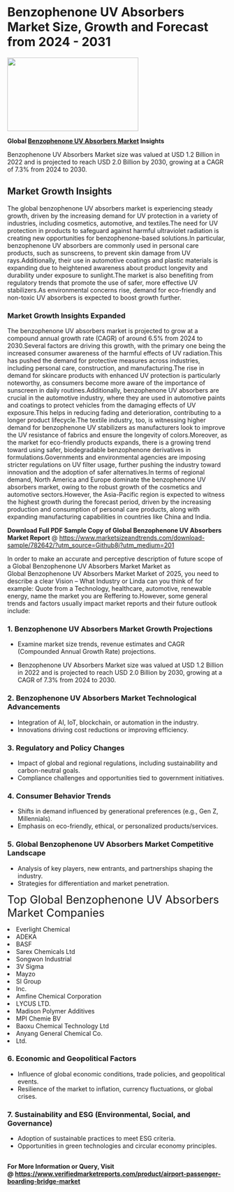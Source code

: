 <H1>Benzophenone UV Absorbers Market Size, Growth and Forecast from 2024 - 2031</H1><img class="aligncenter size-medium wp-image-584254" src="https://thirdeyenews.in/wp-content/uploads/2024/09/Global-Market-Research-300x168.jpeg" alt="" width="300" height="168" /><p><strong>Global&nbsp;<a href="https://www.marketsizeandtrends.com/download-sample/782642/?utm_source=Github8j?utm_medium=201">Benzophenone UV Absorbers Market</a> Insights</strong></p><p>Benzophenone UV Absorbers Market size was valued at USD 1.2 Billion in 2022 and is projected to reach USD 2.0 Billion by 2030, growing at a CAGR of 7.3% from 2024 to 2030.</p><p><h2>Market Growth Insights</h2> The global benzophenone UV absorbers market is experiencing steady growth, driven by the increasing demand for UV protection in a variety of industries, including cosmetics, automotive, and textiles.The need for UV protection in products to safeguard against harmful ultraviolet radiation is creating new opportunities for benzophenone-based solutions.In particular, benzophenone UV absorbers are commonly used in personal care products, such as sunscreens, to prevent skin damage from UV rays.Additionally, their use in automotive coatings and plastic materials is expanding due to heightened awareness about product longevity and durability under exposure to sunlight.The market is also benefiting from regulatory trends that promote the use of safer, more effective UV stabilizers.As environmental concerns rise, demand for eco-friendly and non-toxic UV absorbers is expected to boost growth further.<h3>Market Growth Insights Expanded</h3> The benzophenone UV absorbers market is projected to grow at a compound annual growth rate (CAGR) of around 6.5% from 2024 to 2030.Several factors are driving this growth, with the primary one being the increased consumer awareness of the harmful effects of UV radiation.This has pushed the demand for protective measures across industries, including personal care, construction, and manufacturing.The rise in demand for skincare products with enhanced UV protection is particularly noteworthy, as consumers become more aware of the importance of sunscreen in daily routines.Additionally, benzophenone UV absorbers are crucial in the automotive industry, where they are used in automotive paints and coatings to protect vehicles from the damaging effects of UV exposure.This helps in reducing fading and deterioration, contributing to a longer product lifecycle.The textile industry, too, is witnessing higher demand for benzophenone UV stabilizers as manufacturers look to improve the UV resistance of fabrics and ensure the longevity of colors.Moreover, as the market for eco-friendly products expands, there is a growing trend toward using safer, biodegradable benzophenone derivatives in formulations.Governments and environmental agencies are imposing stricter regulations on UV filter usage, further pushing the industry toward innovation and the adoption of safer alternatives.In terms of regional demand, North America and Europe dominate the benzophenone UV absorbers market, owing to the robust growth of the cosmetics and automotive sectors.However, the Asia-Pacific region is expected to witness the highest growth during the forecast period, driven by the increasing production and consumption of personal care products, along with expanding manufacturing capabilities in countries like China and India.<p><span class=""><strong>Download Full PDF Sample Copy of Global Benzophenone UV Absorbers Market Report</strong> @ <a href="https://www.marketsizeandtrends.com/download-sample/782642/?utm_source=Github8j?utm_medium=201" target="_blank">https://www.marketsizeandtrends.com/download-sample/782642/?utm_source=Github8j?utm_medium=201</a></span></p><p>In order to make an accurate and perceptive description of future scope of a Global&nbsp;Benzophenone UV Absorbers Market Market as Global&nbsp;Benzophenone UV Absorbers Market Market of 2025, you need to describe a clear Vision &ndash; What Industry or Linda can you think of for example: Quote from a Technology, healthcare, automotive, renewable energy, name the market you are Reffering to.However, some general trends and factors usually impact market reports and their future outlook include:</p><h3>1.&nbsp;<strong>Benzophenone UV Absorbers Market Growth Projections</strong></h3><ul><li>Examine market size trends, revenue estimates and CAGR (Compounded Annual Growth Rate) projections.</li><li><p>Benzophenone UV Absorbers Market size was valued at USD 1.2 Billion in 2022 and is projected to reach USD 2.0 Billion by 2030, growing at a CAGR of 7.3% from 2024 to 2030.</p></li></ul><h3>2.&nbsp;<strong>Benzophenone UV Absorbers Market Technological Advancements</strong></h3><ul><li>Integration of AI, IoT, blockchain, or automation in the industry.</li><li>Innovations driving cost reductions or improving efficiency.</li></ul><h3>3.&nbsp;<strong>Regulatory and Policy Changes</strong></h3><ul><li>Impact of global and regional regulations, including sustainability and carbon-neutral goals.</li><li>Compliance challenges and opportunities tied to government initiatives.</li></ul><h3>4.&nbsp;<strong>Consumer Behavior Trends</strong></h3><ul><li>Shifts in demand influenced by generational preferences (e.g., Gen Z, Millennials).</li><li>Emphasis on eco-friendly, ethical, or personalized products/services.</li></ul><h3>5.&nbsp;<strong>Global Benzophenone UV Absorbers Market Competitive Landscape</strong></h3><ul><li>Analysis of key players, new entrants, and partnerships shaping the industry.</li><li>Strategies for differentiation and market penetration.</li></ul><p data-pm-slice="1 1 []"><span style="color: inherit; font-family: inherit; font-size: 25px;">Top Global Benzophenone UV Absorbers Market Companies</span></p><div class="" data-test-id=""><p><li>Everlight Chemical</li><li> ADEKA</li><li> BASF</li><li> Sarex Chemicals Ltd</li><li> Songwon Industrial</li><li> 3V Sigma</li><li> Mayzo</li><li> SI Group</li><li> Inc.</li><li> Amfine Chemical Corporation</li><li> LYCUS LTD.</li><li> Madison Polymer Additives</li><li> MPI Chemie BV</li><li> Baoxu Chemical Technology Ltd</li><li> Anyang General Chemical Co.</li><li> Ltd.</li></p></div><h3>6.&nbsp;<strong>Economic and Geopolitical Factors</strong></h3><ul><li>Influence of global economic conditions, trade policies, and geopolitical events.</li><li>Resilience of the market to inflation, currency fluctuations, or global crises.</li></ul><h3>7.&nbsp;<strong>Sustainability and ESG (Environmental, Social, and Governance)</strong></h3><ul><li>Adoption of sustainable practices to meet ESG criteria.</li><li>Opportunities in green technologies and circular economy principles.</li></ul><h2><strong style="font-size: 14px;">For More Information or Query, Visit @&nbsp;</strong><a style="background-color: #ffffff; font-size: 14px;" href="https://www.marketsizeandtrends.com/report/benzophenone-uv-absorbers-market/" target="_blank">https://www.verifiedmarketreports.com/product/airport-passenger-boarding-bridge-market</a></h2>